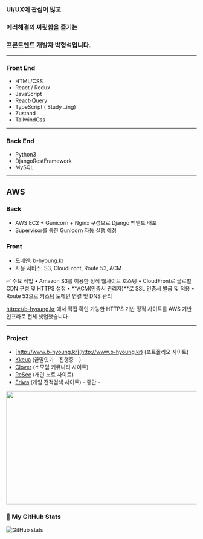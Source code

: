 ### UI/UX에 관심이 많고
### 에러해결의 짜릿함을 즐기는
### 프론트엔드 개발자 박형석입니다.

---

  ### Front End
  - HTML/CSS
  - React / Redux
  - JavaScript
  - React-Query
  - TypeScript ( Study ..ing)
  - Zustand
  - TailwindCss
---
  ### Back End
  - Python3
  - DjangoRestFramework
  - MySQL

----

 ## AWS
 ### Back
- AWS EC2 + Gunicorn + Nginx 구성으로 Django 백엔드 배포
- Supervisor를 통한 Gunicorn 자동 실행 예정
### Front
- 도메인: b-hyoung.kr
- 사용 서비스: S3, CloudFront, Route 53, ACM

✅ 주요 작업
	•	Amazon S3를 이용한 정적 웹사이트 호스팅
	•	CloudFront로 글로벌 CDN 구성 및 HTTPS 설정
	•	**ACM(인증서 관리자)**로 SSL 인증서 발급 및 적용
	•	Route 53으로 커스텀 도메인 연결 및 DNS 관리

https://b-hyoung.kr 에서 직접 확인 가능한 HTTPS 기반 정적 사이트를 AWS 기반 인프라로 전체 셋업했습니다.

----

  
      
  ### Project
   -  [http://www.b-hyoung.kr](http://www.b-hyoung.kr) (포트폴리오 사이트)
   -  [Kkeua](https://github.com/djgnfj-svg/kkua)  (끝말잇기 - 진행중 - )
   -  [Clover](https://github.com/djgnfj-svg/Clover) (소모임 커뮤니티 사이트)
   -  [ReSee](https://github.com/djgnfj-svg/Resee_project) (개인 노트 사이트) 
   -  [Eriwa](https://github.com/djgnfj-svg/Eriwa) (게임 전적검색 사이트) - 중단 -


<a href="https://www.gitanimals.org/en_US?utm_medium=image&utm_source=b-hyoung&utm_content=farm">
<img
  src="https://render.gitanimals.org/farms/b-hyoung"
  width="800"
  height="300"
/>
</a>
  


### 🧠 My GitHub Stats
![GitHub stats](https://github-readme-stats.vercel.app/api?username=b-hyoung&show_icons=true&theme=tokyonight)
